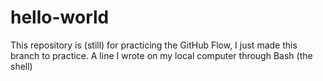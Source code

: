 # hello-world
This repository is (still) for practicing the GitHub Flow, I just made this branch to practice.
A line I wrote on my local computer through Bash (the shell) 
